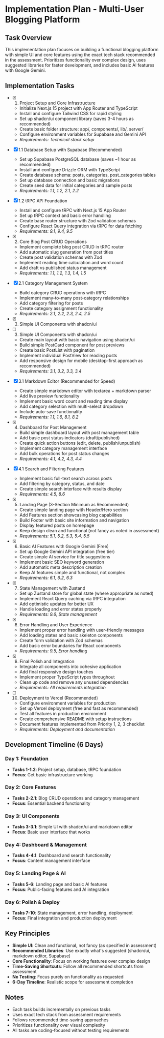 # Implementation Plan - Multi-User Blogging Platform

## Task Overview

This implementation plan focuses on building a functional blogging platform with simple UI and core features using the exact tech stack recommended in the assessment. Prioritizes functionality over complex design, uses suggested libraries for faster development, and includes basic AI features with Google Gemini.

## Implementation Tasks

- [x] 1. Project Setup and Core Infrastructure

  - Initialize Next.js 15 project with App Router and TypeScript
  - Install and configure Tailwind CSS for rapid styling
  - Set up shadcn/ui component library (saves 3-4 hours as recommended)
  - Create basic folder structure: app/, components/, lib/, server/
  - Configure environment variables for Supabase and Gemini API
  - _Requirements: Technical stack setup_

- [x] 1.1 Database Setup with Supabase (Recommended)

  - Set up Supabase PostgreSQL database (saves ~1 hour as recommended)
  - Install and configure Drizzle ORM with TypeScript
  - Create database schema: posts, categories, post_categories tables
  - Set up database connection and basic migrations
  - Create seed data for initial categories and sample posts
  - _Requirements: 1.1, 1.2, 2.1, 2.2_

- [x] 1.2 tRPC API Foundation

  - Install and configure tRPC with Next.js 15 App Router
  - Set up tRPC context and basic error handling
  - Create base router structure with Zod validation schemas
  - Configure React Query integration via tRPC for data fetching
  - _Requirements: 9.1, 9.4, 9.5_

- [x] 2. Core Blog Post CRUD Operations

  - Implement complete blog post CRUD in tRPC router
  - Add automatic slug generation from post titles
  - Create post validation schemas with Zod
  - Implement reading time calculation and word count
  - Add draft vs published status management
  - _Requirements: 1.1, 1.2, 1.3, 1.4, 1.5_

- [x] 2.1 Category Management System

  - Build category CRUD operations with tRPC
  - Implement many-to-many post-category relationships
  - Add category filtering for posts
  - Create category assignment functionality
  - _Requirements: 2.1, 2.2, 2.3, 2.4, 2.5_

- [x] 3. Simple UI Components with shadcn/ui

- [ ] 3. Simple UI Components with shadcn/ui

  - Create main layout with basic navigation using shadcn/ui
  - Build simple PostCard component for post previews
  - Create basic PostList with pagination
  - Implement individual PostView for reading posts
  - Add responsive design for mobile (desktop-first approach as recommended)
  - _Requirements: 3.1, 3.2, 3.3, 3.4_

- [x] 3.1 Markdown Editor (Recommended for Speed)

  - Create simple markdown editor with textarea + markdown parser
  - Add live preview functionality
  - Implement basic word count and reading time display
  - Add category selection with multi-select dropdown
  - Include auto-save functionality
  - _Requirements: 1.1, 1.6, 8.1, 8.2_

- [x] 4. Dashboard for Post Management

  - Build simple dashboard layout with post management table
  - Add basic post status indicators (draft/published)
  - Create quick action buttons (edit, delete, publish/unpublish)
  - Implement category management interface
  - Add bulk operations for post status changes
  - _Requirements: 4.1, 4.2, 4.3, 4.4_

- [x] 4.1 Search and Filtering Features

  - Implement basic full-text search across posts
  - Add filtering by category, status, and date
  - Create simple search interface with results display
  - _Requirements: 4.5, 8.6_

- [x] 5. Landing Page (3-Section Minimum as Recommended)

  - Create simple landing page with Header/Hero section
  - Add Features section showcasing blog capabilities
  - Build Footer with basic site information and navigation
  - Display featured posts on homepage
  - Keep design clean and functional (not fancy as noted in assessment)
  - _Requirements: 5.1, 5.2, 5.3, 5.4, 5.5_

- [x] 6. Basic AI Features with Google Gemini (Free)

  - Set up Google Gemini API integration (free tier)
  - Create simple AI service for title suggestions
  - Implement basic SEO keyword generation
  - Add automatic meta description creation
  - Keep AI features simple and functional, not complex
  - _Requirements: 6.1, 6.2, 6.3_

- [x] 7. State Management with Zustand

  - Set up Zustand store for global state (where appropriate as noted)
  - Implement React Query caching via tRPC integration
  - Add optimistic updates for better UX
  - Handle loading and error states properly
  - _Requirements: 9.6, State management_

- [x] 8. Error Handling and User Experience

  - Implement proper error handling with user-friendly messages
  - Add loading states and basic skeleton components
  - Create form validation with Zod schemas
  - Add basic error boundaries for React components
  - _Requirements: 9.5, Error handling_

- [x] 9. Final Polish and Integration

  - Integrate all components into cohesive application
  - Add final responsive design touches
  - Implement proper TypeScript types throughout
  - Clean up code and remove any unused dependencies
  - _Requirements: All requirements integration_

- [ ] 10. Deployment to Vercel (Recommended)

  - Configure environment variables for production
  - Set up Vercel deployment (free and fast as recommended)
  - Test all features in production environment
  - Create comprehensive README with setup instructions
  - Document features implemented from Priority 1, 2, 3 checklist
  - _Requirements: Deployment and documentation_

## Development Timeline (6 Days)

### Day 1: Foundation

- **Tasks 1-1.2**: Project setup, database, tRPC foundation
- **Focus**: Get basic infrastructure working

### Day 2: Core Features

- **Tasks 2-2.1**: Blog CRUD operations and category management
- **Focus**: Essential backend functionality

### Day 3: UI Components

- **Tasks 3-3.1**: Simple UI with shadcn/ui and markdown editor
- **Focus**: Basic user interface that works

### Day 4: Dashboard & Management

- **Tasks 4-4.1**: Dashboard and search functionality
- **Focus**: Content management interface

### Day 5: Landing Page & AI

- **Tasks 5-6**: Landing page and basic AI features
- **Focus**: Public-facing features and AI integration

### Day 6: Polish & Deploy

- **Tasks 7-10**: State management, error handling, deployment
- **Focus**: Final integration and production deployment

## Key Principles

- **Simple UI**: Clean and functional, not fancy (as specified in assessment)
- **Recommended Libraries**: Use exactly what's suggested (shadcn/ui, markdown editor, Supabase)
- **Core Functionality**: Focus on working features over complex design
- **Time-Saving Shortcuts**: Follow all recommended shortcuts from assessment
- **No Testing**: Focus purely on functionality as requested
- **6-Day Timeline**: Realistic scope for assessment completion

## Notes

- Each task builds incrementally on previous tasks
- Uses exact tech stack from assessment requirements
- Follows recommended time-saving approaches
- Prioritizes functionality over visual complexity
- All tasks are coding-focused without testing requirements
